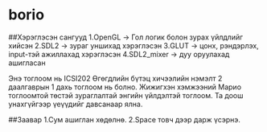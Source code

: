 # borio

##Хэрэглэсэн сангууд
1.OpenGL -> Гол логик болон зурах үйлдлийг хийсэн
2.SDL2 -> зураг уншихад хэрэглэсэн
3.GLUT -> цонх, рэндэрлэх, input-тэй ажиллахад хэрэглэсэн
4.SDL2_mixer -> дуу оруулахад ашигласан

Энэ тоглоом нь ICSI202 Өгөгдлийн бүтэц хичээлийн нэмэлт 2 даалгаврын 1 дахь тоглоом нь болно.
Жижигхэн хэмжээний Марио тоглоомтой төстэй зураглалтай энгийн үйлдэлтэй тоглоом.
Та доош унахгүйгээр үеүүдийг давсанаар ялна.

##Заавар
1.Сум ашиглан хөдөлнө.
2.Space товч дээр дарж үсэрнэ.
